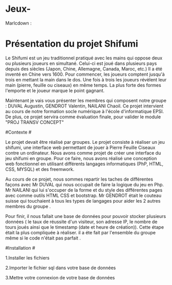# Jeux-
Marlcdown :

# Présentation du projet Shifumi # 

Le Shifumi est un jeu traditionnel pratiqué avec les mains qui oppose deux ou plusieurs joueurs en simultané. Celui-ci est joué dans plusieurs pays depuis des siècles (Japon, Chine, Allemagne, Canada, Maroc, etc.) Il a été inventé en Chine vers 1600. 
Pour commencer, les joueurs comptent jusqu'à trois en mettant la main dans le dos. Une fois à trois les joueurs révèlent leur main (pierre, feuille ou ciseaux) en même temps. La plus forte des formes l'emporte et le joueur marque le point gagnant. 

Maintenant je vais vous présenter les membres qui composent notre groupe : DUVAL Augustin, GENDROT Valentin, NAILANI Chaoil. Ce projet intervient au cours de notre formation socle numérique à l'école d'informatique EPSI. De plus, ce projet servira comme évaluation finale, pour valider le module "PROJ TRANSV CONCEPT"

#Contexte # 

Le projet devait être réalisé par groupes. Le projet consiste à réaliser un jeu shifumi, une interface web permettant de jouer à Pierre Feuille Ciseaux contre un ordinateur. Nous avons comme projet de créer une interface du jeu shifumi en groupe. Pour ce faire, nous avons réalisé une conception web fonctionnel en utilisant différents langages informatiques (PhP, HTML, CSS, MYSQL) et des freemwork.

Au cours de ce projet, nous sommes repartir les taches de différentes façons avec Mr DUVAL qui nous occupait de faire la logique du jeu en Php. Mr NAILANI qui lui s'occuper de la forme et du style des différentes pages avec comme outils HTML CSS et bootstrap. Mr GENDROT était le couteau suisse qui touchaient à tous les types de langages pour aider les 2 autres membres du groupe .

Pour finir, il nous fallait une base de données pour pouvoir stocker plusieurs données ( le taux de réussite d'un visiteur, son adresse IP, le nombre de tours joués ainsi que le timestamp (date et heure de création)). Cette étape était la plus compliquée à réaliser. il a éte fait par l'ensemble du groupe même si le code n'était pas parfait .


#Installation #

1.Installer les fichiers 

2.Importer le fichier sql dans votre base de données

3.Mettre votre connexion de votre base de données
